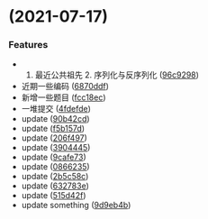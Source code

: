 #  (2021-07-17)


### Features

* 1. 最近公共祖先 2. 序列化与反序列化 ([96c9298](https://github.com/chenjigeng/leetcode-answer/commit/96c929839d2acc917b0c062464f1396457a7b1c0))
* 近期一些编码 ([6870ddf](https://github.com/chenjigeng/leetcode-answer/commit/6870ddfcf818d72c571f9536b526479c180aec6f))
* 新增一些题目 ([fcc18ec](https://github.com/chenjigeng/leetcode-answer/commit/fcc18ec3e3b62ae6443c4c1c8481c3ea0589c8f0))
* 一堆提交 ([4fdefde](https://github.com/chenjigeng/leetcode-answer/commit/4fdefdefae1169c9ce241222917d136ec8e43eb3))
* update ([90b42cd](https://github.com/chenjigeng/leetcode-answer/commit/90b42cd000a2b181af51e3f86ce2807f47be9079))
* update ([f5b157d](https://github.com/chenjigeng/leetcode-answer/commit/f5b157d4a1508492ab948649fcb13e7b7fd4f260))
* update ([206f497](https://github.com/chenjigeng/leetcode-answer/commit/206f49787528e762393dcfb68f24b2fba8b24664))
* update ([3904445](https://github.com/chenjigeng/leetcode-answer/commit/390444545bbec96156f3817e4cd20eeb72438037))
* update ([9cafe73](https://github.com/chenjigeng/leetcode-answer/commit/9cafe73431dbb338f436d7a031b25481c165c0d9))
* update ([0866235](https://github.com/chenjigeng/leetcode-answer/commit/0866235e1f41faf60645cfa68181bf0b6320ff9c))
* update ([2b5c58c](https://github.com/chenjigeng/leetcode-answer/commit/2b5c58c572a4fd0cba1a020e564bca2130d253a9))
* update ([632783e](https://github.com/chenjigeng/leetcode-answer/commit/632783eef9519970a02a08741f171894177f058d))
* update ([515d42f](https://github.com/chenjigeng/leetcode-answer/commit/515d42f87398da02678b5ebde483ca5c63664218))
* update something ([9d9eb4b](https://github.com/chenjigeng/leetcode-answer/commit/9d9eb4b85afc03a875e3a0479c6bc70de23da80d))



